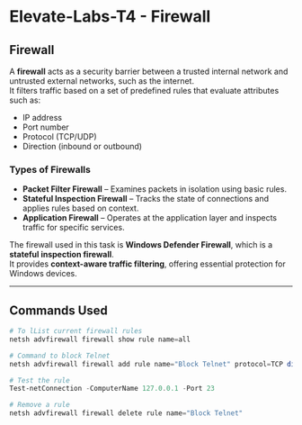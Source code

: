 # Elevate-Labs-T4 - Firewall

## Firewall

A **firewall** acts as a security barrier between a trusted internal network and untrusted external networks, such as the internet.  
It filters traffic based on a set of predefined rules that evaluate attributes such as:

- IP address  
- Port number  
- Protocol (TCP/UDP)  
- Direction (inbound or outbound)  

### Types of Firewalls

- **Packet Filter Firewall** – Examines packets in isolation using basic rules.  
- **Stateful Inspection Firewall** – Tracks the state of connections and applies rules based on context.  
- **Application Firewall** – Operates at the application layer and inspects traffic for specific services.

The firewall used in this task is **Windows Defender Firewall**, which is a **stateful inspection firewall**.  
It provides **context-aware traffic filtering**, offering essential protection for Windows devices.

---

## Commands Used
```powershell
# To lList current firewall rules
netsh advfirewall firewall show rule name=all

# Command to block Telnet
netsh advfirewall firewall add rule name="Block Telnet" protocol=TCP dir=in localport=23 action=block

# Test the rule
Test-netConnection -ComputerName 127.0.0.1 -Port 23

# Remove a rule
netsh advfirewall firewall delete rule name="Block Telnet"
